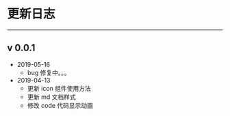 # 更新日志

<!-- {.md} -->

---

<!-- {.md} -->

## v 0.0.1

<!-- {.md} -->

- 2019-05-16
  - bug 修复中。。。
    <!-- {.md} -->
- 2019-04-13
  - 更新 icon 组件使用方法
  - 更新 md 文档样式
  - 修改 code 代码显示动画
    <!-- {.md} -->
